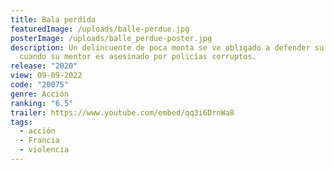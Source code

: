 ```yaml
---
title: Bala perdida
featuredImage: /uploads/balle-perdue.jpg
posterImage: /uploads/balle_perdue-poster.jpg
description: Un delincuente de poca monta se ve obligado a defender su inocencia
  cuando su mentor es asesinado por policías corruptos.
release: "2020"
view: 09-09-2022
code: "20075"
genre: Acción
ranking: "6.5"
trailer: https://www.youtube.com/embed/qq3i6DrnWa8
tags:
  - acción
  - Francia
  - violencia
---
```

